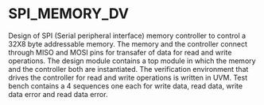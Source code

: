 # SPI_MEMORY_DV
Design of SPI (Serial peripheral interface) memory controller to control a 32X8 byte addressable memory.
The memory and the controller connect through MISO and MOSI pins for transafer of data for read and write operations.
The design module contains a top module in which the memory and the controller both are instantiated.
The verification environment that drives the controller for read and write operations is written in UVM.
Test bench contains a 4 sequences one each for write data, read data, write data error and read data error.
